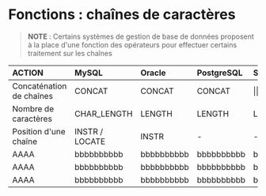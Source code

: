 # Fonctions : chaînes de caractères

> **NOTE** : Certains systèmes de gestion de base de données proposent à la place d'une fonction des opérateurs pour effectuer certains traitement sur les chaînes

|ACTION|MySQL|Oracle|PostgreSQL|SQLite|SQL Server|
|:--|:--|:--|:--|:--|:--|
|Concaténation de chaînes|CONCAT|CONCAT|CONCAT|\|\||CONCAT|
|Nombre de caractères|CHAR_LENGTH|LENGTH|LENGTH|LENGTH|LEN|
|Position d'une chaîne|INSTR / LOCATE|INSTR|-|-|CHARINDEX|
|AAAA|bbbbbbbbbb|bbbbbbbbbb|bbbbbbbbbb|bbbbbbbbbb|bbbbbbbbbb|
|AAAA|bbbbbbbbbb|bbbbbbbbbb|bbbbbbbbbb|bbbbbbbbbb|bbbbbbbbbb|
|AAAA|bbbbbbbbbb|bbbbbbbbbb|bbbbbbbbbb|bbbbbbbbbb|bbbbbbbbbb|

